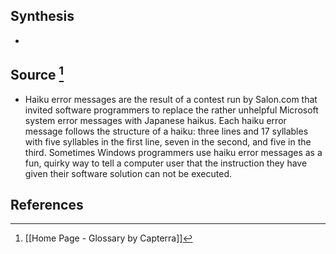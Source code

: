 ## Synthesis
- 
## Source [^1]
- Haiku error messages are the result of a contest run by Salon.com that invited software programmers to replace the rather unhelpful Microsoft system error messages with Japanese haikus. Each haiku error message follows the structure of a haiku: three lines and 17 syllables with five syllables in the first line, seven in the second, and five in the third. Sometimes Windows programmers use haiku error messages as a fun, quirky way to tell a computer user that the instruction they have given their software solution can not be executed.
## References

[^1]: [[Home Page - Glossary by Capterra]]